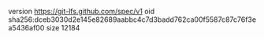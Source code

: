 version https://git-lfs.github.com/spec/v1
oid sha256:dceb3030d2e145e82689aabbc4c7d3badd762ca00f5587c87c76f3ea5436af00
size 12184
